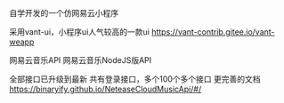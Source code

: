 自学开发的一个仿网易云小程序

采用vant-ui，小程序ui人气较高的一款ui
https://vant-contrib.gitee.io/vant-weapp

网易云音乐API
网易云音乐NodeJS版API

全部接口已升级到最新
共有登录接口，多个100个多个接口
更完善的文档
https://binaryify.github.io/NeteaseCloudMusicApi/#/